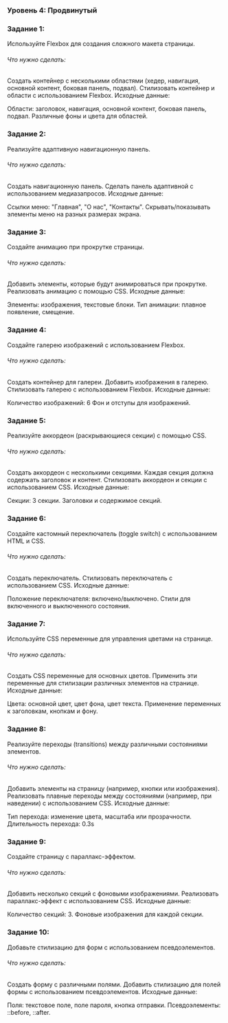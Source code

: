 ### Уровень 4: Продвинутый

### Задание 1:

Используйте Flexbox для создания сложного макета страницы.

###### Что нужно сделать:

Создать контейнер с несколькими областями (хедер, навигация, основной контент, боковая панель, подвал).
Стилизовать контейнер и области с использованием Flexbox.
Исходные данные:

Области: заголовок, навигация, основной контент, боковая панель, подвал.
Различные фоны и цвета для областей.

### Задание 2:

Реализуйте адаптивную навигационную панель.

###### Что нужно сделать:

Создать навигационную панель.
Сделать панель адаптивной с использованием медиазапросов.
Исходные данные:

Ссылки меню: "Главная", "О нас", "Контакты".
Скрывать/показывать элементы меню на разных размерах экрана.

### Задание 3:

Создайте анимацию при прокрутке страницы.

###### Что нужно сделать:

Добавить элементы, которые будут анимироваться при прокрутке.
Реализовать анимацию с помощью CSS.
Исходные данные:

Элементы: изображения, текстовые блоки.
Тип анимации: плавное появление, смещение.

### Задание 4:

Создайте галерею изображений с использованием Flexbox.

###### Что нужно сделать:

Создать контейнер для галереи.
Добавить изображения в галерею.
Стилизовать галерею с использованием Flexbox.
Исходные данные:

Количество изображений: 6
Фон и отступы для изображений.

### Задание 5:

Реализуйте аккордеон (раскрывающиеся секции) с помощью CSS.

###### Что нужно сделать:

Создать аккордеон с несколькими секциями.
Каждая секция должна содержать заголовок и контент.
Стилизовать аккордеон и секции с использованием CSS.
Исходные данные:

Секции: 3 секции.
Заголовки и содержимое секций.

### Задание 6:

Создайте кастомный переключатель (toggle switch) с использованием HTML и CSS.

###### Что нужно сделать:

Создать переключатель.
Стилизовать переключатель с использованием CSS.
Исходные данные:

Положение переключателя: включено/выключено.
Стили для включенного и выключенного состояния.

### Задание 7:

Используйте CSS переменные для управления цветами на странице.

###### Что нужно сделать:

Создать CSS переменные для основных цветов.
Применить эти переменные для стилизации различных элементов на странице.
Исходные данные:

Цвета: основной цвет, цвет фона, цвет текста.
Применение переменных к заголовкам, кнопкам и фону.

### Задание 8:

Реализуйте переходы (transitions) между различными состояниями элементов.

###### Что нужно сделать:

Добавить элементы на страницу (например, кнопки или изображения).
Реализовать плавные переходы между состояниями (например, при наведении) с использованием CSS.
Исходные данные:

Тип перехода: изменение цвета, масштаба или прозрачности.
Длительность перехода: 0.3s

### Задание 9:

Создайте страницу с параллакс-эффектом.

###### Что нужно сделать:

Добавить несколько секций с фоновыми изображениями.
Реализовать параллакс-эффект с использованием CSS.
Исходные данные:

Количество секций: 3.
Фоновые изображения для каждой секции.

### Задание 10:

Добавьте стилизацию для форм с использованием псевдоэлементов.

###### Что нужно сделать:

Создать форму с различными полями.
Добавить стилизацию для полей формы с использованием псевдоэлементов.
Исходные данные:

Поля: текстовое поле, поле пароля, кнопка отправки.
Псевдоэлементы: ::before, ::after.
